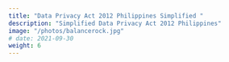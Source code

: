 ```yaml
---
title: "Data Privacy Act 2012 Philippines Simplified "
description: "Simplified Data Privacy Act 2012 Philippines"
image: "/photos/balancerock.jpg"
# date: 2021-09-30
weight: 6
---
```



